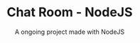 <h1 align="center">Chat Room - NodeJS</h1>
<p align="center">A ongoing project made with NodeJS</p>
